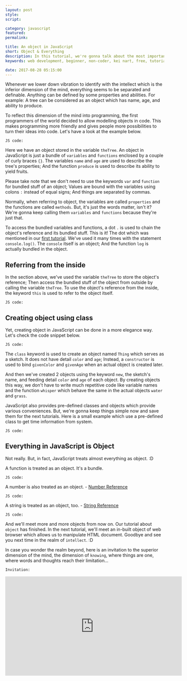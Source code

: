 ```yaml
---
layout: post
style:
script:

category: javascript
featured:
permalink:

title: An object in JavaScript
short: Object & Everything
description: In this tutorial, we're gonna talk about the most important type in JavaScript. It is Object. <br>Indeed, JavaScript treats everything as Object. Everything! :D <br>Let's get to know about the type.
keywords: web development, beginner, non-coder, kei nart, free, tutorial, coding, programming, code nart, javascript, type, class, prototype, object, everything

date: 2017-08-28 05:15:00
---
```


Whenever we lower down vibration to identify with the intellect which is the
inferior dimension of the mind, everything seems to be separated and definable.
Anything can be defined by some properties and abilities. For example: A tree
can be considered as an object which has name, age, and ability to produce.

To reflect this dimension of the mind into programming, the first programmers of
the world decided to allow modelling objects in code. This makes programming more
friendly and gives people more possibilities to turn their ideas into code. Let's
have a look at the example below.

`JS code:`
<script src="https://gist.github.com/codenart/3f26eff5db309303e01fa8a9823e3b4b.js">
</script>

Here we have an object stored in the variable `theTree`. An object in JavaScript
is just a bundle of `variables` and `functions` enclosed by a couple of curly
braces `{}`. The variables `name` and `age` are used to describe the tree's
properties; And the function `produce` is used to describe its ability to yield
fruits.

Please take note that we don't need to use the keywords `var` and `function` for
bundled stuff of an object; Values are bound with the variables using colons `:`
instead of equal signs; And things are separated by commas.

Normally, when referring to object, the variables are called `properties` and the
functions are called `methods`. But, it's just the words matter, isn't it? We're
gonna keep calling them `variables` and `functions` because they're just that.

To access the bundled variables and functions, a dot `.` is used to chain the object's
reference and its bundled stuff. This is it! The dot which was mentioned in our
[first tutorial](https://codenart.github.io/smart/#the-baby-first-javascript-statements "ext").
We've used it many times with the statement `console.log()`. The `console` itself
is an object; And the function `log` is actually bundled in the object.

## Referring from the inside

In the section above, we've used the variable `theTree` to store the object's
reference; Then access the bundled stuff of the object from outside by calling
the variable `theTree`. To use the object's reference from the inside, the
keyword `this` is used to refer to the object itself.

`JS code:`
<script src="https://gist.github.com/codenart/0150dfbe42873ef9e298238d801e0673.js">
</script>

## Creating object using class

Yet, creating object in JavaScript can be done in a more elegance way. Let's
check the code snippet below.

`JS code:`
<script src="https://gist.github.com/codenart/4a55e1f18ab70b50cc8eb53798571f88.js">
</script>

The `class` keyword is used to create an object named `Thing` which serves as a
sketch. It does not have detail `color` and `age`; Instead, a `constructor` is
used to bind `givenColor` and `givenAge` when an actual object is created later.

And then we've created 2 objects using the keyword `new`, the sketch's name, and
feeding detail `color` and `age` of each object. By creating objects this way,
we don't have to write much repetitive code like variable names and the function
`whisper` which behave the same in the actual objects `water` and `grass`.

JavaScript also provides pre-defined classes and objects which provide various
conveniences. But, we're gonna keep things simple now and save them for the next
tutorials. Here is a small example which use a pre-defined class to get time
information from system.

`JS code:`
<script src="https://gist.github.com/codenart/239e30c8ca1889f764fb3a29108f619b.js">
</script>

## Everything in JavaScript is Object

Not really. But, in fact, JavaScript treats almost everything as object. :D

A function is treated as an object. It's a bundle.

`JS code:`
<script src="https://gist.github.com/codenart/a50548b7618428a9c0583d75bede6040.js">
</script>

A number is also treated as an object. -
[Number Reference](https://www.w3schools.com/jsref/jsref_obj_number.asp "ext")

`JS code:`
<script src="https://gist.github.com/codenart/c1926748e08df122e9cd15dd0d0ffcac.js">
</script>

A string is treated as an object, too. -
[String Reference](https://www.w3schools.com/jsref/jsref_obj_string.asp "ext")

`JS code:`
<script src="https://gist.github.com/codenart/666595fc9948e30ceb6176c913bcea09.js">
</script>

And we'll meet more and more objects from now on. Our tutorial about `object`
has finished. In the next tutorial, we'll meet an in-built object of web browser
which allows us to manipulate HTML document. Goodbye and see you next time in
the realm of `intellect`. :D

In case you wonder the realm beyond, here is an invitation to the superior
dimension of the mind, the dimension of `knowing`, where things are one, where
words and thoughts reach their limitation...

`Invitation:`
<div class="embed">
   <iframe width="560" height="315"
           src="https://www.youtube.com/embed/uIAhuVhA-V0"
           frameborder="0" allowfullscreen>
   </iframe>
</div>
